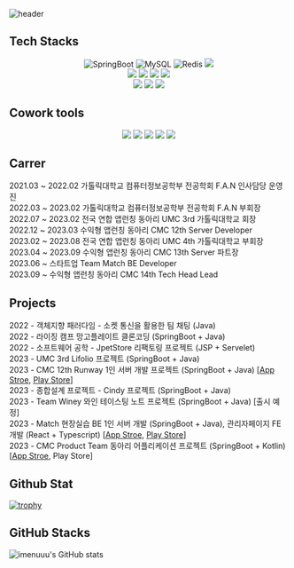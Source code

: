 ![header](https://capsule-render.vercel.app/api?type=wave&color=auto&height=300&section=header&text=HyunWoo%20LIM&fontSize=90)
## Tech Stacks
<div align="center">
<img alt=
"SpringBoot" src="https://img.shields.io/badge/SpringBoot-6DB33F?style=flat-square&logo=SpringBoot&logoColor=white"/>
<img alt="MySQL" src="https://img.shields.io/badge/MySQL-4479A1?style=flat-square&logo=MySQL&logoColor=white"/>
<img alt="Redis" src="https://img.shields.io/badge/Redis-DC382D?style=flat-square&logo=Redis&logoColor=white"/>
<img src="https://img.shields.io/badge/JSON Web Tokens-000000?style=flat-square&logo=JSON Web Tokens&logoColor=white"/>
</br>
<img src="https://img.shields.io/badge/Python-3776AB?style=flat-square&logo=Python&logoColor=white"/>
<img src="https://img.shields.io/badge/Linux-FCC624?style=flat-square&logo=Linux&logoColor=white"/>
<img src="https://img.shields.io/badge/Amazon AWS-FF9900?style=flat-square&logo=Amazon AWS&logoColor=white"/>
<img src="https://img.shields.io/badge/Amazon EC2-FF9900?style=flat-square&logo=Amazon EC2&logoColor=white"/>
</br>
<img src="https://img.shields.io/badge/Amazon RDS-527FFF?style=flat-square&logo=Amazon RDS&logoColor=white"/>
<img src="https://img.shields.io/badge/Amazon S3-569A31?style=flat-square&logo=Amazon S3&logoColor=white"/>
<img src="https://img.shields.io/badge/Travis CI-3EAAAF?style=flat-square&logo=Travis CI&logoColor=white"/>
</br>
</div>

## Cowork tools

<div align="center">
<img src="https://img.shields.io/badge/Swagger-85EA2D?style=flat-square&logo=Swagger&logoColor=white"/>
<img src="https://img.shields.io/badge/Notion-000000?style=flat-square&logo=Notion&logoColor=white"/>
<img src="https://img.shields.io/badge/Discord-5865F2?style=flat-square&logo=Discord&logoColor=white"/>
<img src="https://img.shields.io/badge/GitHub-181717?style=flat-square&logo=GitHub&logoColor=white"/>
<img src="https://img.shields.io/badge/Slack-4A154B?style=for-the-badge&logo=Slack&logoColor=#4A154B"/>
</div>

## Carrer
2021.03 ~ 2022.02 가톨릭대학교 컴퓨터정보공학부 전공학회 F.A.N 인사담당 운영진 </br>
2022.03 ~ 2023.02 가톨릭대학교 컴퓨터정보공학부 전공학회 F.A.N 부회장 </br>
2022.07 ~ 2023.02 전국 연합 앱런칭 동아리 UMC 3rd 가톨릭대학교 회장 </br>
2022.12 ~ 2023.03 수익형 앱런칭 동아리 CMC 12th Server Developer</br>
2023.02 ~ 2023.08 전국 연합 앱런칭 동아리 UMC 4th 가톨릭대학교 부회장 </br>
2023.04 ~ 2023.09 수익형 앱런칭 동아리 CMC 13th Server 파트장</br>
2023.06 ~ 스타트업 Team Match BE Developer </br>
2023.09 ~ 수익형 앱런칭 동아리 CMC 14th Tech Head Lead </br>

## Projects
2022 - 객체지향 패러다임 - 소켓 통신을 활용한 팀 채팅 (Java) </br>
2022 - 라이징 캠프 망고플레이트 클론코딩 (SpringBoot + Java) </br>
2022 - 소프트웨어 공학 - JpetStore 리팩토링 프로젝트 (JSP + Servelet) </br>
2023 - UMC 3rd Lifolio 프로젝트  (SpringBoot + Java) </br>
2023 - CMC 12th Runway 1인 서버 개발 프로젝트  (SpringBoot + Java) [[App Stroe](https://apps.apple.com/kr/app/%EB%9F%B0%EC%9B%A8%EC%9D%B4-runway-%EB%82%B4-%EC%86%90-%EC%95%88%EC%9D%98-%EA%B0%84%ED%8E%B8%ED%95%9C-%ED%8C%A8%EC%85%98-%EC%87%BC%ED%95%91-%EC%A7%80%EB%8F%84/id1671808515), [Play Store](https://play.google.com/store/apps/details?id=com.cmc12th.runway)]</br>
2023 - 종합설계 프로젝트 - Cindy 프로젝트  (SpringBoot + Java) </br>
2023 - Team Winey 와인 테이스팅 노트 프로젝트  (SpringBoot + Java) [출시 예정]</br>
2023 - Match 현장실습 BE 1인 서버 개발 (SpringBoot + Java),  관리자페이지 FE 개발 (React + Typescript) [[App Stroe](https://apps.apple.com/kr/app/match-%EC%9A%B0%EB%A6%AC%EA%B0%80-%EB%B0%94%EB%9D%BC%EC%98%A8-%EA%B8%B0%EB%B6%80-%ED%94%8C%EB%9E%AB%ED%8F%BC-%EB%A7%A4%EC%B9%98/id6472036134), [Play Store](https://play.google.com/store/apps/details?id=com.dev.match&hl=as)] </br>
2023 - CMC Product Team 동아리 어플리케이션 프로젝트 (SpringBoot + Kotlin)  [[App Stroe](https://apps.apple.com/kr/app/cmc-%EC%88%98%EC%9D%B5%ED%98%95-%EC%95%B1-%EB%9F%B0%EC%B9%AD-%EB%8F%99%EC%95%84%EB%A6%AC/id6470713817), Play Store]</br>

## Github Stat

[![trophy](https://github-profile-trophy.vercel.app/?username=ryo-ma&theme=onedark)](https://github.com/ryo-ma/github-profile-trophy)
## GitHub Stacks
![imenuuu's GitHub stats](https://github-readme-stats.vercel.app/api?username=imenuuu&show_icons=true&theme=radical)

